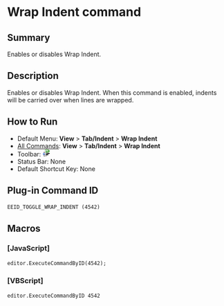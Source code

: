 # Wrap Indent command

## Summary

Enables or disables Wrap Indent.

## Description

Enables or disables Wrap Indent. When this command is enabled, indents will be carried over when lines are wrapped.

## How to Run

- Default Menu: **View** \> **Tab/Indent** \> **Wrap Indent**
- [All Commands](../tools/all_commands): **View** \> **Tab/Indent** \> **Wrap Indent**
- Toolbar:
![](../../images/wrap_indent24x16.gif)
- Status Bar: None
- Default Shortcut Key: None

## Plug-in Command ID

```
EEID_TOGGLE_WRAP_INDENT (4542)
```

## Macros

### \[JavaScript\]

```
editor.ExecuteCommandByID(4542);
```

### \[VBScript\]

```
editor.ExecuteCommandByID 4542
```
